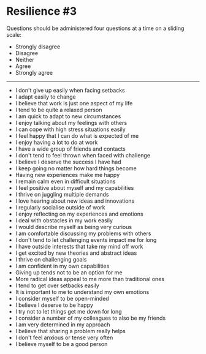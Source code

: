 # Resilience #3

Questions should be administered four questions at a time on a sliding scale:

* Strongly disagree
* Disagree
* Neither
* Agree
* Strongly agree

---

* I don't give up easily when facing setbacks
* I adapt easily to change
* I believe that work is just one aspect of my life
* I tend to be quite a relaxed person
* I am quick to adapt to new circumstances
* I enjoy talking about my feelings with others
* I can cope with high stress situations easily
* I feel happy that I can do what is expected of me
* I enjoy having a lot to do at work
* I have a wide group of friends and contacts
* I don't tend to feel thrown when faced with challenge
* I believe I deserve the success I have had
* I keep going no matter how hard things become
* Having new experiences make me happy
* I remain calm even in difficult situations
* I feel positive about myself and my capabilities
* I thrive on juggling multiple demands
* I love hearing about new ideas and innovations
* I regularly socialise outside of work
* I enjoy reflecting on my experiences and emotions
* I deal with obstacles in my work easily
* I would describe myself as being very curious
* I am comfortable discussing my problems with others
* I don't tend to let challenging events impact me for long
* I have outside interests that take my mind off work
* I get excited by new theories and abstract ideas
* I thrive on challenging goals
* I am confident in my own capabilities
* Giving up tends not to be an option for me
* More radical ideas appeal to me more than traditional ones
* I tend to get over setbacks easily
* It is important to me to understand my own emotions
* I consider myself to be open-minded
* I believe I deserve to be happy
* I try not to let things get me down for long
* I consider a number of my colleagues to also be my friends
* I am very determined in my approach
* I believe that sharing a problem really helps
* I don't feel anxious or tense very often
* I believe myself to be a good person
